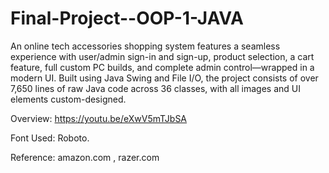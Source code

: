 # Final-Project--OOP-1-JAVA
An online tech accessories shopping system features a seamless experience with user/admin sign-in and sign-up, product selection, a cart feature, full custom PC builds, and complete admin control—wrapped in a modern UI. Built using Java Swing and File I/O, the project consists of over 7,650 lines of raw Java code across 36 classes, with all images and UI elements custom-designed.

Overview: https://youtu.be/eXwV5mTJbSA

Font Used: Roboto.

Reference: amazon.com , razer.com


